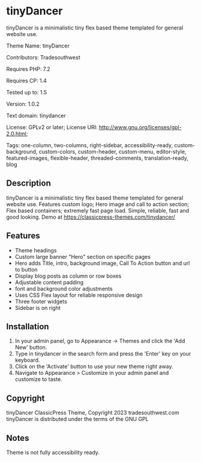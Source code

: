 # tinyDancer
tinyDancer is a minimalistic tiny flex based theme templated for general website use.

Theme Name:   tinyDancer

Contributors: Tradesouthwest

Requires PHP: 7.2

Requires CP:  1.4

Tested up to: 1.5

Version:      1.0.2

Text domain:  tinydancer

License: GPLv2 or later; License URI: http://www.gnu.org/licenses/gpl-2.0.html; 

Tags: one-column, two-columns, right-sidebar, accessibility-ready, custom-background, custom-colors, custom-header, custom-menu, editor-style, featured-images, flexible-header, threaded-comments, translation-ready, blog

## Description
tinyDancer is a minimalistic tiny flex based theme templated for general website use. Features custom logo; Hero image and call to action section; Flex based containers; extremely fast page load. Simple, reliable, fast and good looking. Demo at https://classicpress-themes.com/tinydancer/ 

## Features 
- Theme headings
- Custom large banner "Hero" section on specific pages
- Hero adds Title, intro, background image, Call To Action button and url to button
- Display blog posts as column or row boxes
- Adjustable content padding
- font and background color adjustments
- Uses CSS Flex layout for reliable responsive design
- Three footer widgets
- Sidebar is on right

## Installation

1. In your admin panel, go to Appearance -> Themes and click the 'Add New' button.
2. Type in tinydancer in the search form and press the 'Enter' key on your keyboard.
3. Click on the 'Activate' button to use your new theme right away.
4. Navigate to Appearance > Customize in your admin panel and customize to taste.


## Copyright 

tinyDancer ClassicPress Theme, Copyright 2023 tradesouthwest.com
tinyDancer is distributed under the terms of the GNU GPL

## Notes

Theme is not fully accessibility ready.

